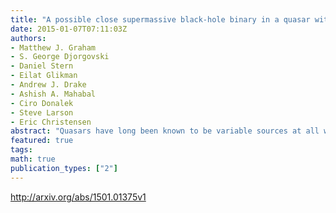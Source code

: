 ```yaml
---
title: "A possible close supermassive black-hole binary in a quasar with optical   periodicity"
date: 2015-01-07T07:11:03Z
authors:
- Matthew J. Graham
- S. George Djorgovski
- Daniel Stern
- Eilat Glikman
- Andrew J. Drake
- Ashish A. Mahabal
- Ciro Donalek
- Steve Larson
- Eric Christensen
abstract: "Quasars have long been known to be variable sources at all wavelengths. Their optical variability is stochastic, can be due to a variety of physical mechanisms, and is well-described statistically in terms of a damped random walk model. The recent availability of large collections of astronomical time series of flux measurements (light curves) offers new data sets for a systematic exploration of quasar variability. Here we report on the detection of a strong, smooth periodic signal in the optical variability of the quasar PG 1302-102 with a mean observed period of 1,884 $pm$ 88 days. It was identified in a search for periodic variability in a data set of light curves for 247,000 known, spectroscopically confirmed quasars with a temporal baseline of $sim9$ years. While the interpretation of this phenomenon is still uncertain, the most plausible mechanisms involve a binary system of two supermassive black holes with a subparsec separation. Such systems are an expected consequence of galaxy mergers and can provide important constraints on models of galaxy formation and evolution."
featured: true
tags:
math: true
publication_types: ["2"]
---
```

http://arxiv.org/abs/1501.01375v1
